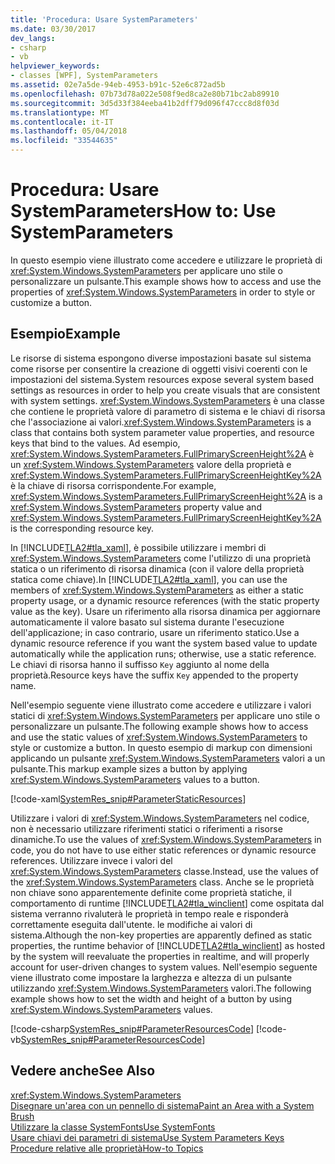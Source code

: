 ```yaml
---
title: 'Procedura: Usare SystemParameters'
ms.date: 03/30/2017
dev_langs:
- csharp
- vb
helpviewer_keywords:
- classes [WPF], SystemParameters
ms.assetid: 02e7a5de-94eb-4953-b91c-52e6c872ad5b
ms.openlocfilehash: 07b73d78a022e508f9ed8ca2e80b71bc2ab89910
ms.sourcegitcommit: 3d5d33f384eeba41b2dff79d096f47ccc8d8f03d
ms.translationtype: MT
ms.contentlocale: it-IT
ms.lasthandoff: 05/04/2018
ms.locfileid: "33544635"
---
```

# <a name="how-to-use-systemparameters"></a><span data-ttu-id="130e4-102">Procedura: Usare SystemParameters</span><span class="sxs-lookup"><span data-stu-id="130e4-102">How to: Use SystemParameters</span></span>
<span data-ttu-id="130e4-103">In questo esempio viene illustrato come accedere e utilizzare le proprietà di <xref:System.Windows.SystemParameters> per applicare uno stile o personalizzare un pulsante.</span><span class="sxs-lookup"><span data-stu-id="130e4-103">This example shows how to access and use the properties of <xref:System.Windows.SystemParameters> in order to style or customize a button.</span></span>  
  
## <a name="example"></a><span data-ttu-id="130e4-104">Esempio</span><span class="sxs-lookup"><span data-stu-id="130e4-104">Example</span></span>  
 <span data-ttu-id="130e4-105">Le risorse di sistema espongono diverse impostazioni basate sul sistema come risorse per consentire la creazione di oggetti visivi coerenti con le impostazioni del sistema.</span><span class="sxs-lookup"><span data-stu-id="130e4-105">System resources expose several system based settings as resources in order to help you create visuals that are consistent with system settings.</span></span> <span data-ttu-id="130e4-106"><xref:System.Windows.SystemParameters> è una classe che contiene le proprietà valore di parametro di sistema e le chiavi di risorsa che l'associazione ai valori.</span><span class="sxs-lookup"><span data-stu-id="130e4-106"><xref:System.Windows.SystemParameters> is a class that contains both system parameter value properties, and resource keys that bind to the values.</span></span> <span data-ttu-id="130e4-107">Ad esempio, <xref:System.Windows.SystemParameters.FullPrimaryScreenHeight%2A> è un <xref:System.Windows.SystemParameters> valore della proprietà e <xref:System.Windows.SystemParameters.FullPrimaryScreenHeightKey%2A> è la chiave di risorsa corrispondente.</span><span class="sxs-lookup"><span data-stu-id="130e4-107">For example, <xref:System.Windows.SystemParameters.FullPrimaryScreenHeight%2A> is a <xref:System.Windows.SystemParameters> property value and <xref:System.Windows.SystemParameters.FullPrimaryScreenHeightKey%2A> is the corresponding resource key.</span></span>  
  
 <span data-ttu-id="130e4-108">In [!INCLUDE[TLA2#tla_xaml](../../../../includes/tla2sharptla-xaml-md.md)], è possibile utilizzare i membri di <xref:System.Windows.SystemParameters> come l'utilizzo di una proprietà statica o un riferimento di risorsa dinamica (con il valore della proprietà statica come chiave).</span><span class="sxs-lookup"><span data-stu-id="130e4-108">In [!INCLUDE[TLA2#tla_xaml](../../../../includes/tla2sharptla-xaml-md.md)], you can use the members of <xref:System.Windows.SystemParameters> as either a static property usage, or a dynamic resource references (with the static property value as the key).</span></span> <span data-ttu-id="130e4-109">Usare un riferimento alla risorsa dinamica per aggiornare automaticamente il valore basato sul sistema durante l'esecuzione dell'applicazione; in caso contrario, usare un riferimento statico.</span><span class="sxs-lookup"><span data-stu-id="130e4-109">Use a dynamic resource reference if you want the system based value to update automatically while the application runs; otherwise, use a static reference.</span></span> <span data-ttu-id="130e4-110">Le chiavi di risorsa hanno il suffisso `Key` aggiunto al nome della proprietà.</span><span class="sxs-lookup"><span data-stu-id="130e4-110">Resource keys have the suffix `Key` appended to the property name.</span></span>  
  
 <span data-ttu-id="130e4-111">Nell'esempio seguente viene illustrato come accedere e utilizzare i valori statici di <xref:System.Windows.SystemParameters> per applicare uno stile o personalizzare un pulsante.</span><span class="sxs-lookup"><span data-stu-id="130e4-111">The following example shows how to access and use the static values of <xref:System.Windows.SystemParameters> to style or customize a button.</span></span> <span data-ttu-id="130e4-112">In questo esempio di markup con dimensioni applicando un pulsante <xref:System.Windows.SystemParameters> valori a un pulsante.</span><span class="sxs-lookup"><span data-stu-id="130e4-112">This markup example sizes a button by applying <xref:System.Windows.SystemParameters> values to a button.</span></span>  
  
 [!code-xaml[SystemRes_snip#ParameterStaticResources](../../../../samples/snippets/csharp/VS_Snippets_Wpf/SystemRes_snip/CSharp/Pane1.xaml#parameterstaticresources)]  
  
 <span data-ttu-id="130e4-113">Utilizzare i valori di <xref:System.Windows.SystemParameters> nel codice, non è necessario utilizzare riferimenti statici o riferimenti a risorse dinamiche.</span><span class="sxs-lookup"><span data-stu-id="130e4-113">To use the values of <xref:System.Windows.SystemParameters> in code, you do not have to use either static references or dynamic resource references.</span></span> <span data-ttu-id="130e4-114">Utilizzare invece i valori del <xref:System.Windows.SystemParameters> classe.</span><span class="sxs-lookup"><span data-stu-id="130e4-114">Instead, use the values of the <xref:System.Windows.SystemParameters> class.</span></span> <span data-ttu-id="130e4-115">Anche se le proprietà non chiave sono apparentemente definite come proprietà statiche, il comportamento di runtime [!INCLUDE[TLA2#tla_winclient](../../../../includes/tla2sharptla-winclient-md.md)] come ospitata dal sistema verranno rivaluterà le proprietà in tempo reale e risponderà correttamente eseguita dall'utente. le modifiche ai valori di sistema.</span><span class="sxs-lookup"><span data-stu-id="130e4-115">Although the non-key properties are apparently defined as static properties, the runtime behavior of [!INCLUDE[TLA2#tla_winclient](../../../../includes/tla2sharptla-winclient-md.md)] as hosted by the system will reevaluate the properties in realtime, and will properly account for user-driven changes to system values.</span></span> <span data-ttu-id="130e4-116">Nell'esempio seguente viene illustrato come impostare la larghezza e altezza di un pulsante utilizzando <xref:System.Windows.SystemParameters> valori.</span><span class="sxs-lookup"><span data-stu-id="130e4-116">The following example shows how to set the width and height of a button by using <xref:System.Windows.SystemParameters> values.</span></span>  
  
 [!code-csharp[SystemRes_snip#ParameterResourcesCode](../../../../samples/snippets/csharp/VS_Snippets_Wpf/SystemRes_snip/CSharp/Pane1.xaml.cs#parameterresourcescode)]
 [!code-vb[SystemRes_snip#ParameterResourcesCode](../../../../samples/snippets/visualbasic/VS_Snippets_Wpf/SystemRes_snip/VisualBasic/Pane1.xaml.vb#parameterresourcescode)]  
  
## <a name="see-also"></a><span data-ttu-id="130e4-117">Vedere anche</span><span class="sxs-lookup"><span data-stu-id="130e4-117">See Also</span></span>  
 <xref:System.Windows.SystemParameters>  
 [<span data-ttu-id="130e4-118">Disegnare un'area con un pennello di sistema</span><span class="sxs-lookup"><span data-stu-id="130e4-118">Paint an Area with a System Brush</span></span>](../../../../docs/framework/wpf/graphics-multimedia/how-to-paint-an-area-with-a-system-brush.md)  
 [<span data-ttu-id="130e4-119">Utilizzare la classe SystemFonts</span><span class="sxs-lookup"><span data-stu-id="130e4-119">Use SystemFonts</span></span>](../../../../docs/framework/wpf/advanced/how-to-use-systemfonts.md)  
 [<span data-ttu-id="130e4-120">Usare chiavi dei parametri di sistema</span><span class="sxs-lookup"><span data-stu-id="130e4-120">Use System Parameters Keys</span></span>](../../../../docs/framework/wpf/advanced/how-to-use-system-parameters-keys.md)  
 [<span data-ttu-id="130e4-121">Procedure relative alle proprietà</span><span class="sxs-lookup"><span data-stu-id="130e4-121">How-to Topics</span></span>](../../../../docs/framework/wpf/advanced/resources-how-to-topics.md)
